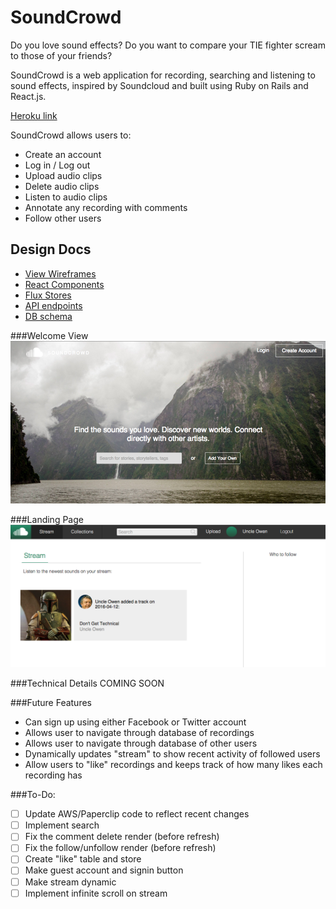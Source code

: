 # SoundCrowd

Do you love sound effects? Do you want to compare your TIE fighter scream to those of your friends?

SoundCrowd is a web application for recording, searching and listening to sound effects, inspired by Soundcloud and built using Ruby on Rails and React.js.

[Heroku link][heroku]

[heroku]: www.sound-crowd.top

SoundCrowd allows users to:

- Create an account
- Log in / Log out
- Upload audio clips
- Delete audio clips
- Listen to audio clips
- Annotate any recording with comments
- Follow other users

## Design Docs
* [View Wireframes][views]
* [React Components][components]
* [Flux Stores][stores]
* [API endpoints][api-endpoints]
* [DB schema][schema]

[views]: ./docs/views.md
[components]: ./docs/components.md
[stores]: ./docs/stores.md
[api-endpoints]: ./docs/api-endpoints.md
[schema]: ./docs/schema.md

###Welcome View
![welcome]

###Landing Page
![landingPage]

###Technical Details
COMING SOON

###Future Features
* Can sign up using either Facebook or Twitter account
* Allows user to navigate through database of recordings
* Allows user to navigate through database of other users
* Dynamically updates "stream" to show recent activity of followed users
* Allow users to "like" recordings and keeps track of how many likes each recording has

###To-Do:
* [ ] Update AWS/Paperclip code to reflect recent changes
* [ ] Implement search
* [ ] Fix the comment delete render (before refresh)
* [ ] Fix the follow/unfollow render (before refresh)
* [ ] Create "like" table and store
* [ ] Make guest account and signin button
* [ ] Make stream dynamic
* [ ] Implement infinite scroll on stream

[welcome]: ./docs/images/welcome.png
[landingPage]: ./docs/images/landing.png
